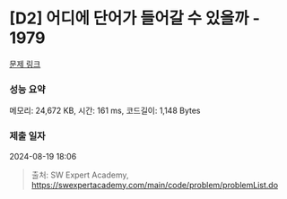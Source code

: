 # [D2] 어디에 단어가 들어갈 수 있을까 - 1979 

[문제 링크](https://swexpertacademy.com/main/code/problem/problemDetail.do?contestProbId=AV5PuPq6AaQDFAUq) 

### 성능 요약

메모리: 24,672 KB, 시간: 161 ms, 코드길이: 1,148 Bytes

### 제출 일자

2024-08-19 18:06



> 출처: SW Expert Academy, https://swexpertacademy.com/main/code/problem/problemList.do
